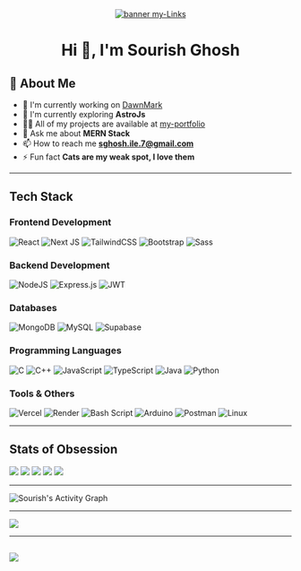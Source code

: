 
<div align="center">
	<a href="https://sourish-ghosh.vercel.app/" target="_blank">
		<img src="assets/mylinks.gif" alt="banner my-Links" style="max-width: 100%;" />
	</a>
</div>



<h1 align="center" style="border-bottom: none; margin-bottom: 0;">Hi 👋, I'm Sourish Ghosh</h1>


## 🚀 About Me

- 🔭 I'm currently working on  [DawnMark](https://github.com/7sg56/DawnMark)
- 🌱 I'm currently exploring **AstroJs**
- 👨‍💻 All of my projects are available at [my-portfolio](https://sourish-ghosh.vercel.app)
- 💬 Ask me about **MERN Stack**
- 📫 How to reach me **sghosh.ile.7@gmail.com**
- ⚡ Fun fact **Cats are my weak spot, I love them**

---

## Tech Stack


### Frontend Development
![React](https://img.shields.io/badge/react-%2320232a.svg?style=flat&logo=react&logoColor=%2361DAFB) ![Next JS](https://img.shields.io/badge/Next-black?style=flat&logo=next.js&logoColor=white) ![TailwindCSS](https://img.shields.io/badge/tailwindcss-%2338B2AC.svg?style=flat&logo=tailwind-css&logoColor=white) ![Bootstrap](https://img.shields.io/badge/bootstrap-%238511FA.svg?style=flat&logo=bootstrap&logoColor=white) ![Sass](https://img.shields.io/badge/Sass-CC6699?style=flat&logo=sass&logoColor=white)

### Backend Development
![NodeJS](https://img.shields.io/badge/node.js-6DA55F?style=flat&logo=node.js&logoColor=white) ![Express.js](https://img.shields.io/badge/express.js-%23404d59.svg?style=flat&logo=express&logoColor=%2361DAFB) ![JWT](https://img.shields.io/badge/JWT-black?style=flat&logo=JSON%20web%20tokens)

### Databases
![MongoDB](https://img.shields.io/badge/MongoDB-%234ea94b.svg?style=flat&logo=mongodb&logoColor=white) ![MySQL](https://img.shields.io/badge/mysql-4479A1.svg?style=flat&logo=mysql&logoColor=white) ![Supabase](https://img.shields.io/badge/Supabase-3ECF8E?style=flat&logo=supabase&logoColor=white)

### Programming Languages
![C](https://img.shields.io/badge/c-%2300599C.svg?style=flat&logo=c&logoColor=white) ![C++](https://img.shields.io/badge/c++-%2300599C.svg?style=flat&logo=c%2B%2B&logoColor=white) ![JavaScript](https://img.shields.io/badge/javascript-%23323330.svg?style=flat&logo=javascript&logoColor=%23F7DF1E) ![TypeScript](https://img.shields.io/badge/typescript-%23007ACC.svg?style=flat&logo=typescript&logoColor=white) ![Java](https://img.shields.io/badge/java-%23ED8B00.svg?style=flat&logo=openjdk&logoColor=white) ![Python](https://img.shields.io/badge/python-3670A0?style=flat&logo=python&logoColor=ffdd54)

### Tools & Others
![Vercel](https://img.shields.io/badge/vercel-%23000000.svg?style=flat&logo=vercel&logoColor=white) ![Render](https://img.shields.io/badge/Render-%46E3B7.svg?style=flat&logo=render&logoColor=white) ![Bash Script](https://img.shields.io/badge/bash_script-%23121011.svg?style=flat&logo=gnu-bash&logoColor=white) ![Arduino](https://img.shields.io/badge/-Arduino-00979D?style=flat&logo=Arduino&logoColor=white) ![Postman](https://img.shields.io/badge/Postman-FF6C37?style=flat&logo=postman&logoColor=white) ![Linux](https://img.shields.io/badge/Linux-FCC624?style=flat&logo=linux&logoColor=black)

---


## Stats of Obsession 

![](http://github-profile-summary-cards.vercel.app/api/cards/profile-details?username=7sg56&theme=aura)
![](http://github-profile-summary-cards.vercel.app/api/cards/repos-per-language?username=7sg56&theme=aura)
![](http://github-profile-summary-cards.vercel.app/api/cards/most-commit-language?username=7sg56&theme=aura)
![](http://github-profile-summary-cards.vercel.app/api/cards/stats?username=7sg56&theme=aura)
![](http://github-profile-summary-cards.vercel.app/api/cards/productive-time?username=7sg56&theme=aura&utcOffset=8)

<hr>

![Sourish's Activity Graph](https://github-readme-activity-graph.vercel.app/graph?username=7sg56&theme=react-dark)

<hr>

![](https://github-profile-trophy.vercel.app/?username=7sg56&theme=onedark&column=-1)

<hr>

[![](https://holopin.me/7sg56)](https://holopin.io/@7sg56)
---

